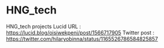 # HNG_tech
HNG_tech projects
Lucid URL : https://lucid.blog/oisiwekpeni/post/1566717905
Twitter post : https://twitter.com/hilaryobinna/status/1165526786584825857
